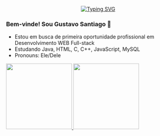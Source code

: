   <p align="center">
<a href="https://github.com/GustavoSantiago81">
    <img src="https://readme-typing-svg.demolab.com?font=Italic&size=18&duration=2000&pause=100&color=8A1900FF&multiline=true&width=500&height=80&lines=Gustavo+Santiago+Pereira;Engenheiro Eletrônico+%7C+Desenvolvedor+WEB+%7C+ Estudante" alt="Typing SVG" />
</a>

### Bem-vinde! Sou Gustavo Santiago 👋


- Estou em busca de primeira oportunidade profissional em Desenvolvimento WEB Full-stack
- Estudando Java, HTML, C, C++, JavaScript, MySQL
- Pronouns: Ele/Dele

<div>
  <a href="https://github.com/GustavoSantiago81">
  <img height="180em" src="https://github-readme-stats.vercel.app/api?username=GustavoSantiago81&show_icons=true&theme=dark&include_all_commits=true&count_private=true."/>
    
  <img height="180em" src="https://github-readme-stats.vercel.app/api/top-langs/?username=GustavoSantiago81&layout=compact&langs_count=16&theme=dark&include_all_commits=true&count_private=false."/>
</div>

